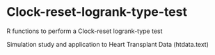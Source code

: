 # Clock-reset-logrank-type-test
 R functions to perform a Clock-reset logrank-type test

Simulation study and application to Heart Transplant Data (htdata.text)
